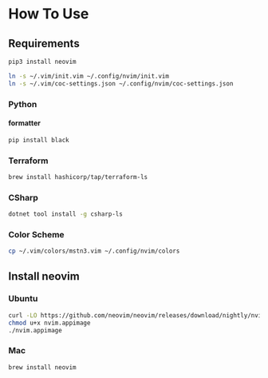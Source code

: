 # How To Use

## Requirements

```bash
pip3 install neovim
```

```bash
ln -s ~/.vim/init.vim ~/.config/nvim/init.vim
ln -s ~/.vim/coc-settings.json ~/.config/nvim/coc-settings.json
```

### Python

#### formatter

```bash
pip install black
```

### Terraform

```bash
brew install hashicorp/tap/terraform-ls
```

### CSharp

```bash
dotnet tool install -g csharp-ls
```

### Color Scheme

```bash
cp ~/.vim/colors/mstn3.vim ~/.config/nvim/colors
```

## Install neovim

### Ubuntu

```bash
curl -LO https://github.com/neovim/neovim/releases/download/nightly/nvim.appimage
chmod u+x nvim.appimage
./nvim.appimage
```

### Mac

```bash
brew install neovim
```
